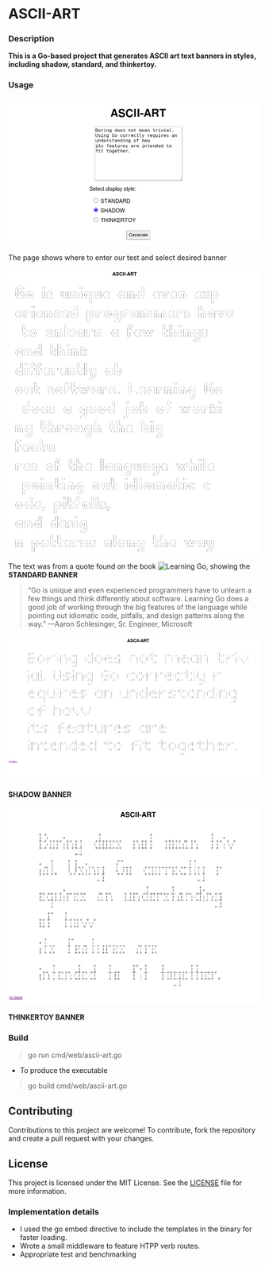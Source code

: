 # ASCII-ART

### Description
**This is a Go-based project that generates ASCII art text banners in styles, including shadow, standard, and thinkertoy.**


### Usage
![front_page](/images/frontpage.png)

The page shows where to enter our test and select desired banner


![standard banner](/images/standard.png)


The text was from a quote found on the book ![Learning Go](https://www.oreilly.com/library/view/learning-go/9781492077206/), showing the **STANDARD BANNER**


> “Go is unique and even experienced programmers have to unlearn a few things and think
differently about software. Learning Go does a good job of working through the big
features of the language while pointing out idiomatic code, pitfalls,
and design patterns along the way.” —Aaron Schlesinger, Sr. Engineer, Microsoft

![shadow banner](/images/shadow.png)

**SHADOW BANNER**


![thinkertoy banner](/images/thinkertoy.png)

**THINKERTOY BANNER**

### Build

> go run cmd/web/ascii-art.go

- To produce the executable

> go build cmd/web/ascii-art.go

## Contributing

Contributions to this project are welcome! To contribute, fork the repository and create a pull request with your changes.

## License

This project is licensed under the MIT License. See the [LICENSE](LICENSE) file for more information.

### Implementation details
- I used the go embed directive to include the templates in the binary for faster loading.
- Wrote a small middleware to feature HTPP verb routes.
- Appropriate test and benchmarking




